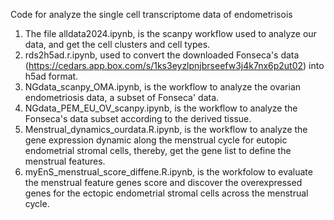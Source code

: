 Code for analyze the single cell transcriptome data of endometrisois

1. The file alldata2024.ipynb, is the scanpy workflow used to analyze our data, and get the cell clusters and cell types.
2. rds2h5ad.r.ipynb, used to convert the downloaded Fonseca's data (https://cedars.app.box.com/s/1ks3eyzlpnjbrseefw3j4k7nx6p2ut02) into h5ad format.
3. NGdata_scanpy_OMA.ipynb, is the workflow to analyze the ovarian endometriosis data, a subset of Fonseca' data.
4. NGdata_PEM_EU_OV_scanpy.ipynb, is the workflow to analyze the Fonseca's data subset according to the derived tissue.
5. Menstrual_dynamics_ourdata.R.ipynb, is the workflow to analyze the gene expression dynamic along the menstrual cycle for eutopic endometrial stromal cells, thereby, get the gene list to define the menstrual features.
6. myEnS_menstrual_score_diffene.R.ipynb, is the workfolow to evaluate the menstrual feature genes score and discover the overexpressed genes for the ectopic endometrial stromal cells across the menstrual cycle.
